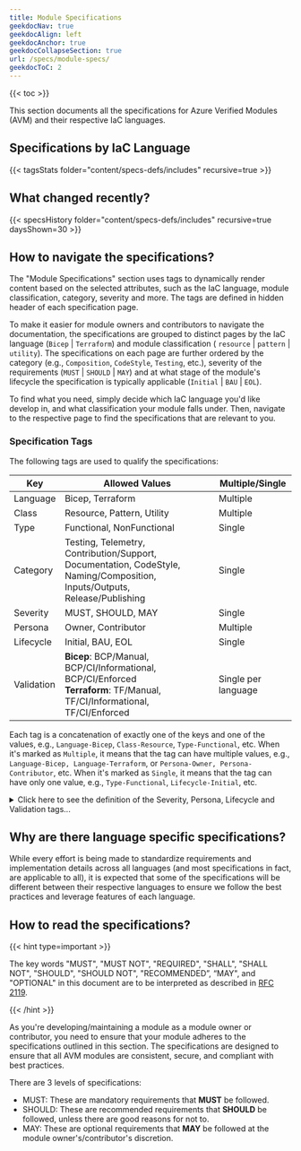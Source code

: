 ```yaml
---
title: Module Specifications
geekdocNav: true
geekdocAlign: left
geekdocAnchor: true
geekdocCollapseSection: true
url: /specs/module-specs/
geekdocToC: 2
---
```


{{< toc >}}

This section documents all the specifications for Azure Verified Modules (AVM) and their respective IaC languages.

## Specifications by IaC Language

{{< tagsStats folder="content/specs-defs/includes" recursive=true >}}

## What changed recently?

{{< specsHistory folder="content/specs-defs/includes" recursive=true daysShown=30 >}}

## How to navigate the specifications?

The "Module Specifications" section uses tags to dynamically render content based on the selected attributes, such as the IaC language, module classification, category, severity and more. The tags are defined in hidden header of each specification page.

To make it easier for module owners and contributors to navigate the documentation, the specifications are grouped to distinct pages by the IaC language (`Bicep` | `Terraform`) and module classification ( `resource` | `pattern` | `utility`). The specifications on each page are further ordered by the category (e.g., `Composition`, `CodeStyle`, `Testing`, etc.), severity of the requirements (`MUST` | `SHOULD` | `MAY`) and at what stage of the module's lifecycle the specification is typically applicable (`Initial` | `BAU` | `EOL`).

To find what you need, simply decide which IaC language you'd like develop in, and what classification your module falls under. Then, navigate to the respective page to find the specifications that are relevant to you.

### Specification Tags

The following tags are used to qualify the specifications:

| Key       | Allowed Values                                                                                                             | Multiple/Single     |
|-----------|----------------------------------------------------------------------------------------------------------------------------|-------------------- |
| Language  | Bicep, Terraform                                                                                                           | Multiple            |
| Class     | Resource, Pattern, Utility                                                                                                 | Multiple            |
| Type      | Functional, NonFunctional                                                                                                  | Single              |
| Category  | Testing, Telemetry, Contribution/Support, Documentation, CodeStyle, Naming/Composition, Inputs/Outputs, Release/Publishing | Single              |
| Severity  | MUST, SHOULD, MAY                                                                                                          | Single              |
| Persona   | Owner, Contributor                                                                                                         | Multiple            |
| Lifecycle | Initial, BAU, EOL                                                                                                          | Single              |
| Validation| **Bicep**: BCP/Manual, BCP/CI/Informational, BCP/CI/Enforced <br>**Terraform**: TF/Manual, TF/CI/Informational, TF/CI/Enforced                         | Single per language |

Each tag is a concatenation of exactly one of the keys and one of the values, e.g., `Language-Bicep`, `Class-Resource`, `Type-Functional`, etc. When it's marked as `Multiple`, it means that the tag can have multiple values, e.g., `Language-Bicep, Language-Terraform`, or `Persona-Owner, Persona-Contributor`, etc. When it's marked as `Single`, it means that the tag can have only one value, e.g., `Type-Functional`, `Lifecycle-Initial`, etc.

<details>

<summary>Click here to see the definition of the Severity, Persona, Lifecycle and Validation tags...</summary>

**Severity**

What's the severity or importance of this specification? See "[How to read the specifications?](/Azure-Verified-Modules/specs/module-specs/#how-to-read-the-specifications)" section for more details.

**Persona**

Who is this specification for? The `Owner` is the module owner, while the `Contributor` is anyone who contributes to the module.

**Lifecycle**

When is this specification mostly relevant?

- The `Initial` stage is when the module is being developed first - e.g., naming related specs are labeled with `Lifecycle-Initial` as the naming of the module only happens once: at the beginning of their life.
- The `BAU` (business as usual) stage is at any time during the module's typical lifecycle - e.g., specs that describe coding standards are relevant throughout the module's life, for any time a new module version is released.
- The `EOL` stage is when the module is being decommissioned - e.g., specs describing how a module should be retired are labeled with `Lifecycle-EOL`.

**Validation**

How is this specification checked/validated/enforced?

- `Manual` means that the specification is manually enforced at the time of the module review (at the time of the first or any subsequent module version release).
- `CI/Informational` means that the module is checked against the specification by a CI pipeline, but the failure is only informational and doesn't block the module release.
- `CI/Enforced` means that the specification is automatically enforced by a CI pipeline, and the failure blocks the module release.

Note: the `BCP/` or `TF/` prefix is required as shared (language-agnostic) specifications may have different level of validation/enforcement per each language - e.g., it is possible that a specification is enforced by a CI pipeline for Bicep modules, while it is manually enforced for Terraform modules.

</details>

## Why are there language specific specifications?

While every effort is being made to standardize requirements and implementation details across all languages (and most specifications in fact, are applicable to all), it is expected that some of the specifications will be different between their respective languages to ensure we follow the best practices and leverage features of each language.

## How to read the specifications?

{{< hint type=important >}}

The key words "MUST", "MUST NOT", "REQUIRED", "SHALL", "SHALL NOT", "SHOULD", "SHOULD NOT", "RECOMMENDED”, “MAY", and "OPTIONAL" in this document are to be interpreted as described in [RFC 2119](https://www.rfc-editor.org/rfc/rfc2119).

{{< /hint >}}

As you're developing/maintaining a module as a module owner or contributor, you need to ensure that your module adheres to the specifications outlined in this section. The specifications are designed to ensure that all AVM modules are consistent, secure, and compliant with best practices.

There are 3 levels of specifications:

- MUST: These are mandatory requirements that **MUST** be followed.
- SHOULD: These are recommended requirements that **SHOULD** be followed, unless there are good reasons for not to.
- MAY: These are optional requirements that **MAY** be followed at the module owner's/contributor's discretion.
